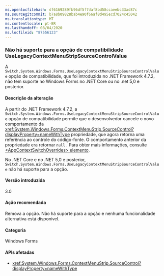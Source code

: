 ```yaml
---
ms.openlocfilehash: df6169289fb96df5f7daf8bd58ccaeebc33ad87c
ms.sourcegitcommit: b7a8b09828bab4e90f66af8d495ecd7024c45042
ms.translationtype: MT
ms.contentlocale: pt-BR
ms.lasthandoff: 08/04/2020
ms.locfileid: "87556123"
---
```

### <a name="uselegacycontextmenustripsourcecontrolvalue-compatibility-switch-not-supported"></a>Não há suporte para a opção de compatibilidade UseLegacyContextMenuStripSourceControlValue

A `Switch.System.Windows.Forms.UseLegacyContextMenuStripSourceControlValue` opção de compatibilidade, que foi introduzida no .NET Framework 4.7.2, não tem suporte no Windows Forms no .NET Core ou no .net 5,0 e posterior.

#### <a name="change-description"></a>Descrição da alteração

A partir do .NET Framework 4.7.2, a `Switch.System.Windows.Forms.UseLegacyContextMenuStripSourceControlValue` opção de compatibilidade permite que o desenvolvedor cancele o novo comportamento da <xref:System.Windows.Forms.ContextMenuStrip.SourceControl?displayProperty=nameWithType> propriedade, que agora retorna uma referência ao controle do código-fonte. O comportamento anterior da propriedade era retornar `null` . Para obter mais informações, consulte [ \<AppContextSwitchOverrides> elemento](~/docs/framework/configure-apps/file-schema/runtime/appcontextswitchoverrides-element.md).

No .NET Core e no .NET 5,0 e posterior, `Switch.System.Windows.Forms.UseLegacyContextMenuStripSourceControlValue` não há suporte para a opção.

#### <a name="version-introduced"></a>Versão introduzida

3.0

#### <a name="recommended-action"></a>Ação recomendada

Remova a opção. Não há suporte para a opção e nenhuma funcionalidade alternativa está disponível.

#### <a name="category"></a>Categoria

Windows Forms

#### <a name="affected-apis"></a>APIs afetadas

- <xref:System.Windows.Forms.ContextMenuStrip.SourceControl?displayProperty=nameWithType>

<!-- 

#### Affected APIs

- `P:System.Windows.Forms.ContextMenuStrip.SourceControl`

-->
